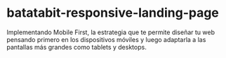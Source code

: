 # batatabit-responsive-landing-page
Implementando Mobile First, la estrategia que te permite diseñar tu web pensando primero en los dispositivos móviles y luego adaptarla a las pantallas más grandes como tablets y desktops. 

